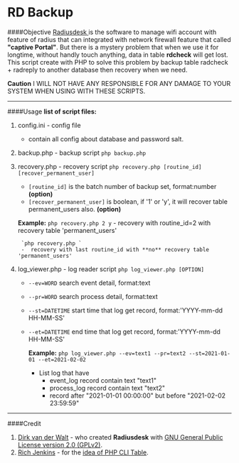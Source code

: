 # RD Backup
####Objective
[Radiusdesk ](https://radiusdesk.com/ "Radiusdesk ")is the software to manage wifi account with feature of radius that can integrated with network firewall feature that called **"captive Portal"**.
But there is a mystery problem that when we use it for longtime, without handly touch anything, data in table **rdcheck** will get lost.
This script create with PHP to solve this problem by backup table radcheck + radreply to another database then recovery when we need.

**Caution**
I WILL NOT HAVE ANY RESPONSIBLE FOR ANY DAMAGE TO YOUR SYSTEM WHEN USING WITH THESE SCRIPTS.

------------


####Usage
**list of script files:**
1. config.ini - config file
	- contain all config about database and password salt.

2. backup.php - backup script
	`php backup.php`

3. recovery.php - recovery script
	`php recovery.php [routine_id] [recover_permanent_user]`

	- `[routine_id]` is the batch number of backup set, format:number **(option)**
	- `[recover_permanent_user]` is boolean, if '1' or 'y', it will recover table permanent_users also. **(option)**

	**Example:**
		`php recovery.php 2 y` 
		-  recovery with routine_id=2 with recovery table 'permanent_users'
		
		`php recovery.php ` 
		-  recovery with last routine_id with **no** recovery table 'permanent_users'

4. log_viewer.php - log reader script
	`php log_viewer.php [OPTION]`
	
	- `--ev=WORD` 
	search event detail, format:text
	- `--pr=WORD` search process detail, format:text
	- `--st=DATETIME` start time that log get record, format:'YYYY-mm-dd HH-MM-SS'
	- `--et=DATETIME` end time that log get record, format:'YYYY-mm-dd HH-MM-SS'
	
		**Example:**
		`php log_viewer.php --ev=text1 --pr=text2 --st=2021-01-01 --et=2021-02-02` 
		- List log that have 
			- event_log record contain text "text1"
			- process_log record contain text "text2"
			- record after "2021-01-01 00:00:00" but before "2021-02-02 23:59:59"

------------
####Credit
1. [Dirk van der Walt](https://sourceforge.net/u/dvdwalt/profile/ "Dirk van der Walt") - who created **Radiusdesk** with [GNU General Public License version 2.0 (GPLv2)](https://www.gnu.org/licenses/old-licenses/gpl-2.0.en.html).
2. [Rich Jenkins](https://richjenks.com/) - for the [idea of PHP CLI Table](https://richjenks.com/php-cli-table/).